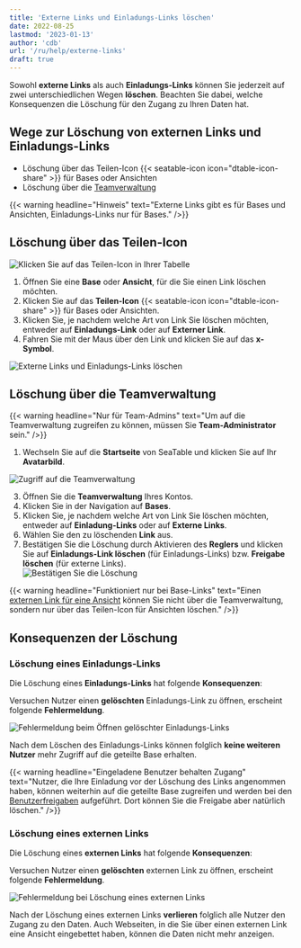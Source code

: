 ```yaml
---
title: 'Externe Links und Einladungs-Links löschen'
date: 2022-08-25
lastmod: '2023-01-13'
author: 'cdb'
url: '/ru/help/externe-links'
draft: true
---
```


Sowohl **externe Links** als auch **Einladungs-Links** können Sie jederzeit auf zwei unterschiedlichen Wegen **löschen**. Beachten Sie dabei, welche Konsequenzen die Löschung für den Zugang zu Ihren Daten hat.

## Wege zur Löschung von externen Links und Einladungs-Links

- Löschung über das Teilen-Icon {{< seatable-icon icon="dtable-icon-share" >}} für Bases oder Ansichten
- Löschung über die [Teamverwaltung](https://seatable.io/docs/teamverwaltung-abonnement/die-funktionen-der-teamverwaltung-in-der-uebersicht/)

{{< warning  headline="Hinweis"  text="Externe Links gibt es für Bases und Ansichten, Einladungs-Links nur für Bases." />}}

## Löschung über das Teilen-Icon

![Klicken Sie auf das Teilen-Icon in Ihrer Tabelle](images/share-single-tablesheets-from-the-base-options.png)

1. Öffnen Sie eine **Base** oder **Ansicht**, für die Sie einen Link löschen möchten.
2. Klicken Sie auf das **Teilen-Icon** {{< seatable-icon icon="dtable-icon-share" >}} für Bases oder Ansichten.
3. Klicken Sie, je nachdem welche Art von Link Sie löschen möchten, entweder auf **Einladungs-Link** oder auf **Externer Link**.
4. Fahren Sie mit der Maus über den Link und klicken Sie auf das **x-Symbol**.

![Externe Links und Einladungs-Links löschen](images/delete-invitation-and-external-links.jpg)

## Löschung über die Teamverwaltung

{{< warning  headline="Nur für Team-Admins"  text="Um auf die Teamverwaltung zugreifen zu können, müssen Sie **Team-Administrator** sein." />}}

1. Wechseln Sie auf die **Startseite** von SeaTable und klicken Sie auf Ihr **Avatarbild**.

![Zugriff auf die Teamverwaltung](images/Zugriff-auf-die-Teamverwaltung.png)

3. Öffnen Sie die **Teamverwaltung** Ihres Kontos.
4. Klicken Sie in der Navigation auf **Bases**.
5. Klicken Sie, je nachdem welche Art von Link Sie löschen möchten, entweder auf **Einladung-Links** oder auf **Externe Links**.
6. Wählen Sie den zu löschenden **Link** aus.
7. Bestätigen Sie die Löschung durch Aktivieren des **Reglers** und klicken Sie auf **Einladungs-Link löschen** (für Einladungs-Links) bzw. **Freigabe löschen** (für externe Links).  
   ![Bestätigen Sie die Löschung](images/confirm-delete-invitation-and-external-links-way2.jpg)

{{< warning  headline="Funktioniert nur bei Base-Links"  text="Einen [externen Link für eine Ansicht](https://seatable.io/docs/freigaben/externen-link-fuer-eine-ansicht-erstellen/) können Sie nicht über die Teamverwaltung, sondern nur über das Teilen-Icon für Ansichten löschen." />}}

## Konsequenzen der Löschung

### Löschung eines Einladungs-Links

Die Löschung eines **Einladungs-Links** hat folgende **Konsequenzen**:

Versuchen Nutzer einen **gelöschten** Einladungs-Link zu öffnen, erscheint folgende **Fehlermeldung**.

![Fehlermeldung beim Öffnen gelöschter Einladungs-Links](images/fehlermeldung-geloeschter-einladungs-link.jpg)

Nach dem Löschen des Einladungs-Links können folglich **keine weiteren Nutzer** mehr Zugriff auf die geteilte Base erhalten.

{{< warning  headline="Eingeladene Benutzer behalten Zugang"  text="Nutzer, die Ihre Einladung vor der Löschung des Links angenommen haben, können weiterhin auf die geteilte Base zugreifen und werden bei den [Benutzerfreigaben](https://seatable.io/docs/freigaben/anlegen-einer-benutzerfreigabe/) aufgeführt. Dort können Sie die Freigabe aber natürlich löschen." />}}

### Löschung eines externen Links

Die Löschung eines **externen Links** hat folgende **Konsequenzen**:

Versuchen Nutzer einen **gelöschten** externen Link zu öffnen, erscheint folgende **Fehlermeldung**.

![Fehlermeldung bei Löschung eines externen Links](images/Fehlermeldung-bei-Loeschung-eines-externen-Links.png)

Nach der Löschung eines externen Links **verlieren** folglich alle Nutzer den Zugang zu den Daten. Auch Webseiten, in die Sie über einen externen Link eine Ansicht eingebettet haben, können die Daten nicht mehr anzeigen.

